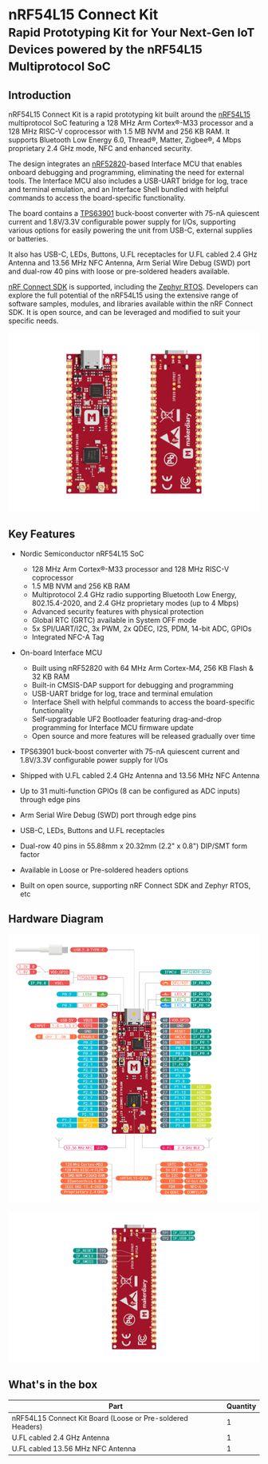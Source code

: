 # nRF54L15 Connect Kit<br/><small>Rapid Prototyping Kit for Your Next-Gen IoT Devices powered by the nRF54L15 Multiprotocol SoC</small>

## Introduction

nRF54L15 Connect Kit is a rapid prototyping kit built around the [nRF54L15] multiprotocol
SoC featuring a 128 MHz Arm Cortex®-M33 processor and a 128 MHz RISC-V coprocessor with
1.5 MB NVM and 256 KB RAM. It supports Bluetooth Low Energy 6.0, Thread®, Matter, Zigbee®,
4 Mbps proprietary 2.4 GHz mode, NFC and enhanced security.

The design integrates an [nRF52820]-based Interface MCU that enables onboard debugging and
programming, eliminating the need for external tools. The Interface MCU also includes a
USB-UART bridge for log, trace and terminal emulation, and an Interface Shell bundled with
helpful commands to access the board-specific functionality.

The board contains a [TPS63901] buck-boost converter with 75-nA quiescent current and 1.8V/3.3V
configurable power supply for I/Os, supporting various options for easily powering the unit
from USB-C, external supplies or batteries.

It also has USB-C, LEDs, Buttons, U.FL receptacles for U.FL cabled 2.4 GHz Antenna and 13.56
MHz NFC Antenna, Arm Serial Wire Debug (SWD) port and dual-row 40 pins with loose or pre-soldered
headers available.

[nRF Connect SDK] is supported, including the [Zephyr RTOS]. Developers can explore the full
potential of the nRF54L15 using the extensive range of software samples, modules, and libraries
available within the nRF Connect SDK. It is open source, and can be leveraged and modified to
suit your specific needs.

![](./assets/images/nrf54l15-connectkit-prod-hero.png)

## Key Features

* Nordic Semiconductor nRF54L15 SoC

	- 128 MHz Arm Cortex®-M33 processor and 128 MHz RISC-V coprocessor
	- 1.5 MB NVM and 256 KB RAM
	- Multiprotocol 2.4 GHz radio supporting Bluetooth Low Energy, 802.15.4-2020, and 2.4 GHz
	  proprietary modes (up to 4 Mbps)
	- Advanced security features with physical protection
	- Global RTC (GRTC) available in System OFF mode
	- 5x SPI/UART/I2C, 3x PWM, 2x QDEC, I2S, PDM, 14-bit ADC, GPIOs
	- Integrated NFC-A Tag

* On-board Interface MCU

	- Built using nRF52820 with 64 MHz Arm Cortex-M4, 256 KB Flash & 32 KB RAM
	- Built-in CMSIS-DAP support for debugging and programming
	- USB-UART bridge for log, trace and terminal emulation
	- Interface Shell with helpful commands to access the board-specific functionality
	- Self-upgradable UF2 Bootloader featuring drag-and-drop programming for Interface MCU firmware update
	- Open source and more features will be released gradually over time

* TPS63901 buck-boost converter with 75-nA quiescent current and 1.8V/3.3V configurable power supply for I/Os
* Shipped with U.FL cabled 2.4 GHz Antenna and 13.56 MHz NFC Antenna
* Up to 31 multi-function GPIOs (8 can be configured as ADC inputs) through edge pins
* Arm Serial Wire Debug (SWD) port through edge pins
* USB-C, LEDs, Buttons and U.FL receptacles
* Dual-row 40 pins in 55.88mm x 20.32mm (2.2" x 0.8") DIP/SMT form factor
* Available in Loose or Pre-soldered headers options
* Built on open source, supporting nRF Connect SDK and Zephyr RTOS, etc

## Hardware Diagram

[![](./assets/images/nrf54l15-connectkit-reva-pinout-front.png)][HW Diagram PDF]

[![](./assets/images/nrf54l15-connectkit-reva-pinout-back.png)][HW Diagram PDF]


## What's in the box

|Part                                                       |Quantity |
|-----------------------------------------------------------|---------|
|nRF54L15 Connect Kit Board (Loose or Pre-soldered Headers) |1        |
|U.FL cabled 2.4 GHz Antenna                                |1        |
|U.FL cabled 13.56 MHz NFC Antenna                          |1        |

[nRF54L15]: https://www.nordicsemi.com/Products/nRF54L15
[nRF52820]: https://www.nordicsemi.com/Products/nrf52820
[BQ25180]: https://www.ti.com/product/BQ25180
[TPS63901]: https://www.ti.com/product/TPS63901
[nRF Connect SDK]: https://github.com/nrfconnect/sdk-nrf
[Zephyr RTOS]: https://github.com/zephyrproject-rtos/zephyr
[HW Diagram PDF]: ./assets/attachments/nrf54ll15-connect-kit-pinout-diagram_reva.pdf
